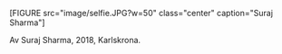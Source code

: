 
[FIGURE src="image/selfie.JPG?w=50" class="center" caption="Suraj Sharma"]

Av Suraj Sharma, 2018, Karlskrona.

